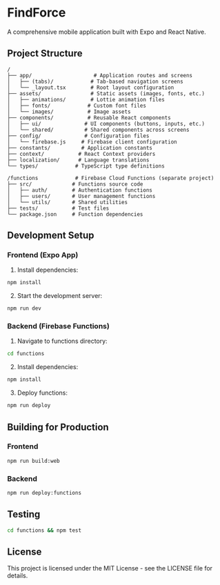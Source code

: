 # FindForce

A comprehensive mobile application built with Expo and React Native.

## Project Structure

```
/
├── app/                    # Application routes and screens
│   ├── (tabs)/            # Tab-based navigation screens
│   └── _layout.tsx        # Root layout configuration
├── assets/                # Static assets (images, fonts, etc.)
│   ├── animations/        # Lottie animation files
│   ├── fonts/            # Custom font files
│   └── images/           # Image assets
├── components/           # Reusable React components
│   ├── ui/              # UI components (buttons, inputs, etc.)
│   └── shared/          # Shared components across screens
├── config/              # Configuration files
│   └── firebase.js     # Firebase client configuration
├── constants/          # Application constants
├── context/           # React Context providers
├── localization/      # Language translations
└── types/            # TypeScript type definitions

/functions            # Firebase Cloud Functions (separate project)
├── src/             # Functions source code
│   ├── auth/        # Authentication functions
│   ├── users/       # User management functions
│   └── utils/       # Shared utilities
├── tests/           # Test files
└── package.json     # Function dependencies
```

## Development Setup

### Frontend (Expo App)

1. Install dependencies:
```bash
npm install
```

2. Start the development server:
```bash
npm run dev
```

### Backend (Firebase Functions)

1. Navigate to functions directory:
```bash
cd functions
```

2. Install dependencies:
```bash
npm install
```

3. Deploy functions:
```bash
npm run deploy
```

## Building for Production

### Frontend

```bash
npm run build:web
```

### Backend

```bash
npm run deploy:functions
```

## Testing

```bash
cd functions && npm test
```

## License

This project is licensed under the MIT License - see the LICENSE file for details.
